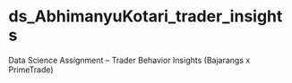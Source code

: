 # ds_AbhimanyuKotari_trader_insights
Data Science Assignment – Trader Behavior Insights (Bajarangs x PrimeTrade)

